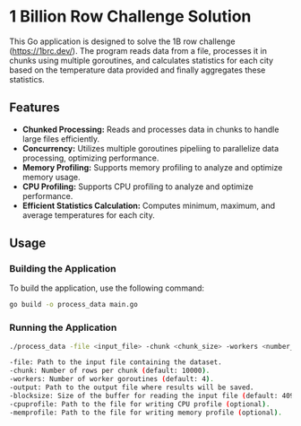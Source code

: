 # 1 Billion Row Challenge Solution

This Go application is designed to solve the 1B row challenge (https://1brc.dev/). The program reads data from a file, processes it in chunks using multiple goroutines, and calculates statistics for each city based on the temperature data provided and finally aggregates these statistics. 

## Features

- **Chunked Processing:** Reads and processes data in chunks to handle large files efficiently.
- **Concurrency:** Utilizes multiple goroutines pipeliing to parallelize data processing, optimizing performance.
- **Memory Profiling:** Supports memory profiling to analyze and optimize memory usage.
- **CPU Profiling:** Supports CPU profiling to analyze and optimize performance.
- **Efficient Statistics Calculation:** Computes minimum, maximum, and average temperatures for each city.

## Usage

### Building the Application

To build the application, use the following command:

```sh
go build -o process_data main.go
```

### Running the Application 

```sh
./process_data -file <input_file> -chunk <chunk_size> -workers <number_of_workers> -output <output_file> -blocksize <buffer_size> [-cpuprofile <file>] [-memprofile <file>]

-file: Path to the input file containing the dataset.
-chunk: Number of rows per chunk (default: 10000).
-workers: Number of worker goroutines (default: 4).
-output: Path to the output file where results will be saved.
-blocksize: Size of the buffer for reading the input file (default: 4096).
-cpuprofile: Path to the file for writing CPU profile (optional).
-memprofile: Path to the file for writing memory profile (optional).
```
